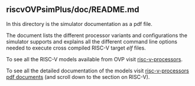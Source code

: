 riscvOVPsimPlus/doc/README.md
---
In this directory is the simulator documentation as a pdf file.

The document lists the different processor variants and configurations the simulator supports and explains all the different command line options needed to execute cross compiled RISC-V target _elf_ files.

To see all the RISC-V models available from OVP visit [risc-v-processors](http://www.ovpworld.org/library/wikka.php?wakka=RiscVprocessors).

To see all the detailed documentation of the models visit [risc-v-processors pdf documents](http://www.ovpworld.org/procmodeldocs) (and scroll down to the section on RISC-V).
